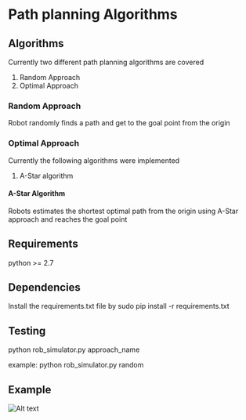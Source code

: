 # Path planning Algorithms

## Algorithms

Currently two different path planning algorithms are covered

1. Random Approach
2. Optimal Approach

### Random Approach

Robot randomly finds a path and get to the goal point from the origin

### Optimal Approach

Currently the following algorithms were implemented

1. A-Star algorithm

#### A-Star Algorithm

Robots estimates the shortest optimal path from the origin using A-Star approach and reaches the goal point

## Requirements

python >= 2.7

## Dependencies

Install the requirements.txt file by sudo pip install -r requirements.txt

## Testing

python rob_simulator.py approach_name

example: python rob_simulator.py random

## Example

![Alt text](figure_1-4.png?raw=true "A robot navigating a simulated environment as shown below
")